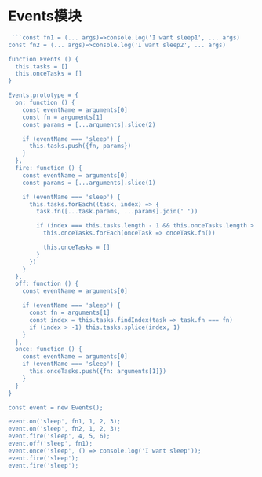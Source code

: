 # Events模块

```js
 ```const fn1 = (... args)=>console.log('I want sleep1', ... args)
const fn2 = (... args)=>console.log('I want sleep2', ... args)

function Events () {
  this.tasks = []
  this.onceTasks = []
}

Events.prototype = {
  on: function () {
    const eventName = arguments[0]
    const fn = arguments[1]
    const params = [...arguments].slice(2)

    if (eventName === 'sleep') {
      this.tasks.push({fn, params})
    }
  },
  fire: function () {
    const eventName = arguments[0]
    const params = [...arguments].slice(1)

    if (eventName === 'sleep') {
      this.tasks.forEach((task, index) => {
        task.fn([...task.params, ...params].join(' '))

        if (index === this.tasks.length - 1 && this.onceTasks.length > 0) {
          this.onceTasks.forEach(onceTask => onceTask.fn())

          this.onceTasks = []
        }
      })
    }
  },
  off: function () {
    const eventName = arguments[0]

    if (eventName === 'sleep') {
      const fn = arguments[1]
      const index = this.tasks.findIndex(task => task.fn === fn)
      if (index > -1) this.tasks.splice(index, 1)
    }
  },
  once: function () {
    const eventName = arguments[0]
    if (eventName === 'sleep') {
      this.onceTasks.push({fn: arguments[1]})
    }
  }
}

const event = new Events();

event.on('sleep', fn1, 1, 2, 3);
event.on('sleep', fn2, 1, 2, 3);
event.fire('sleep', 4, 5, 6);
event.off('sleep', fn1);
event.once('sleep', () => console.log('I want sleep'));
event.fire('sleep');
event.fire('sleep');
